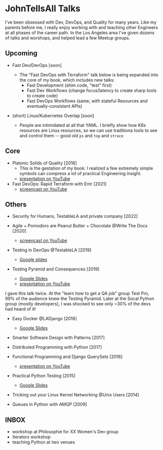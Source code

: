 # JohnTellsAll Talks

I've been obsessed with Dev, DevOps, and Quality for many years. Like my parents before me, I really enjoy working with and teaching other Engineers at all phases of the career path. In the Los Angeles area I've given dozens of talks and worshops, and helped lead a few Meetup groups.

## Upcoming

- Fast Dev/DevOps [soon]
  - The "Fast DevOps with Terraform" talk below is being expanded into the core of my book, which includes new talks: 
    - Fast Development (shim code, "test" first)
    - Fast Dev Workflows (change focus/latency to create sharp tools to create code)
    - Fast DevOps Workflows (same, with stateful Resources and eventually-consistent APIs)

- (short) Linux/Kubernetes Overlap [soon]
  - People are intimidated at all that YAML. I briefly show how K8s resources are Linux resources, so we can use traditiona tools to see and control them -- good old `ps` and `top` and `strace`

## Core

- Platonic Solids of Quality [2016]
  - This is the gestation of my book: I realized a few extremely simple symbols can compress a lot of practical Engineering insight.
  - [presentation on YouTube](https://www.youtube.com/watch?v=iJX6h45k_AQ)
- Fast DevOps: Rapid Terraform with Entr [2021]
  - [screencast on YouTube](https://www.youtube.com/watch?v=zd7VlmClTDs)

## Others

- Security for Humans, TestableLA and private company [2022]

- Agile + Pomodoro are Peanut Butter + Chocolate @Write The Docs [2020]
  - [screencast on YouTube](https://www.youtube.com/watch?v=yCPTc79oVg8)
- Testing in DevOps @TestableLA [2019]
  - [Google slides](https://docs.google.com/presentation/d/1AljrsXMHZpqnfHjSy9lYHmi_Na7HcbjtmUhmPy3CF3I/edit?usp=sharing)
- Testing Pyramid and Consequences [2019]
  - [Google Slides](http://bit.ly/jta-pyramid)
  - [presentation on YouTube](https://www.youtube.com/watch?v=zGRyJUro7Tg)

I gave this talk twice. At the "learn how to get a QA job" group Test Pro, 99% of the audience knew the Testing Pyramid. Later at the Socal Python group (mostly developers), I was shocked to see only ~30% of the devs had heard of it! 

- Easy Docker @LADjango [2018]
  - [Google Slides](https://docs.google.com/presentation/d/1F5OCzifaGDRznCoYvsBGmdykJI15a8DvVysIkWt1Xlo/edit?usp=sharing)
  
- Smarter Software Design with Patterns [2017]
- Distributed Programming with Python [2017]
- Functional Programming and Django QuerySets [2016]
  - [presentation on YouTube](https://www.youtube.com/watch?v=IUtm8OsrSpA)
- Practical Python Testing [2015]
  - [Google Slides](https://docs.google.com/presentation/d/1kHAPFAHqJ2KHq_UZ9cETB6LK2jgiOQFvCFFEf3PIe8Y/edit#slide=id.p)
- Tricking out your Linux Kernel Networking @Unix Users [2014]
- Queues in Python with AMQP [2009]
  
## INBOX

- workshop at Philosophie for XX Women's Dev group
- Iterators workshop
- teaching Python at two venues
